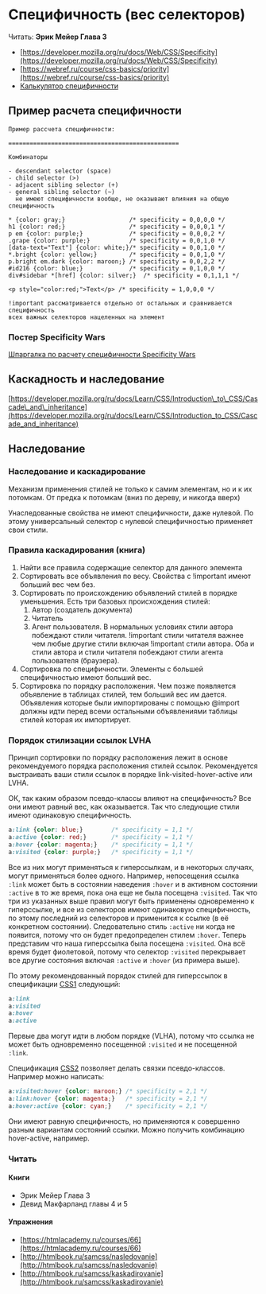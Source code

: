 # Специфичность (вес селекторов)

Читать: **Эрик Мейер Глава 3**

- [https://developer.mozilla.org/ru/docs/Web/CSS/Specificity](https://developer.mozilla.org/ru/docs/Web/CSS/Specificity)
- [https://webref.ru/course/css-basics/priority](https://webref.ru/course/css-basics/priority)
- [Калькулятор специфичности](https://specificity.keegan.st/)

## Пример расчета специфичности

```text
Пример рассчета специфичности:

================================================

Комбинаторы

- descendant selector (space)
- child selector (>)
- adjacent sibling selector (+)
- general sibling selector (~)
  не имеют специфичности вообще, не оказывают влияния на общую специфичность

* {color: gray;}                  /* specificity = 0,0,0,0 */
h1 {color: red;}                  /* specificity = 0,0,0,1 */
p em {color: purple;}             /* specificity = 0,0,0,2 */
.grape {color: purple;}           /* specificity = 0,0,1,0 */
[data-text="Text"] {color: white;}/* specificity = 0,0,1,0 */
*.bright {color: yellow;}         /* specificity = 0,0,1,0 */
p.bright em.dark {color: maroon;} /* specificity = 0,0,2,2 */
#id216 {color: blue;}             /* specificity = 0,1,0,0 */
div#sidebar *[href] {color: silver;}  /* specificity = 0,1,1,1 */

<p style="color:red;">Text</p> /* specificity = 1,0,0,0 */

!important рассматривается отдельно от остальных и сравнивается специфичность
всех важных селекторов нацеленных на элемент
```

### Постер Specificity Wars

[Шпаргалка по расчету специфичности Specificity Wars](https://stuffandnonsense.co.uk/archives/css_specificity_wars.html)

## Каскадность и наследование

[https://developer.mozilla.org/ru/docs/Learn/CSS/Introduction\_to\_CSS/Cascade\_and\_inheritance](https://developer.mozilla.org/ru/docs/Learn/CSS/Introduction_to_CSS/Cascade_and_inheritance)

## Наследование

### Наследование и каскадирование

Механизм применения стилей не только к самим элементам, но и к их потомкам. От предка к потомкам (вниз по дереву, и никогда вверх)

Унаследованные свойства не имеют специфичности, даже нулевой. По этому универсальный селектор с нулевой специфичностью применяет свои стили.

### Правила каскадирования (книга)

1. Найти все правила содержащие селектор для данного элемента
2. Сортировать все объявления по весу. Свойства с !important имеют больший вес чем без.
3. Сортировать по происхождению объявлений стилей в порядке уменьшения. Есть три базовых происхождения стилей:
    1. Автор (создатель документа)
    2. Читатель
    3. Агент пользователя. В нормальных условиях стили автора побеждают стили читателя. !important стили читателя важнее чем любые другие стили включая !important стили автора. Оба и стили автора и стили читателя побеждают стили агента пользователя (браузера).
4. Сортировка по специфичности. Элементы с большей специфичностью имеют больший вес.
5. Сортировка по порядку расположения. Чем позже появляется объявление в таблицах стилей, тем больший вес им дается. Объявления которые были импортированы с помощью @import должны идти перед всеми остальными объявлениями таблицы стилей которая их импортирует.

### Порядок стилизации ссылок LVHA

Принцип сортировки по порядку расположения лежит в основе рекомендуемого порядка расположения стилей ссылок. Рекомендуется выстраивать ваши стили ссылок в порядке link-visited-hover-active или LVHA.

ОК, так каким образом псевдо-классы влияют на специфичность? Все они имеют равный вес, как оказывается. Так что следующие стили имеют одинаковую специфичность.

```css
a:link {color: blue;}        /* specificity = 1,1 */
a:active {color: red;}       /* specificity = 1,1 */
a:hover {color: magenta;}    /* specificity = 1,1 */
a:visited {color: purple;}   /* specificity = 1,1 */
```

Все из них могут применяться к гиперссылкам, и в некоторых случаях, могут применяться более одного. Например, непосещения ссылка `:link` может быть в состоянии наведения `:hover` и в активном состоянии `:active` в то же время, пока она еще не была посещена `:visited`. Так что три из указанных выше правил могут быть применены одновременно к гиперссылке, и все из селекторов имеют одинаковую специфичность, по этому последний из селекторов и применится к ссылке (в её конкретном состоянии). Следовательно стиль `:active` ни когда не появится, потому что он будет предопределен стилем `:hover`. Теперь представим что наша гиперссылка была посещена `:visited`. Она всё время будет фиолетовой, потому что селектор `:visited` перекрывает все другие состояния включая `:active` и `:hover` (из примера выше).

По этому рекомендованный порядок стилей для гиперссылок в спецификации [CSS1](https://www.w3.org/TR/CSS1/#anchor-pseudo-classes) следующий:

```css
a:link
a:visited
a:hover
a:active
```

Первые два могут идти в любом порядке (VLHA), потому что ссылка не может быть одновременно посещенной `:visited` и не посещенной `:link`.

Cпецификация [CSS2](https://www.w3.org/TR/2011/REC-CSS2-20110607/selector.html#dynamic-pseudo-classes) позволяет делать связки псевдо-классов. Например можно написать:

```css
a:visited:hover {color: maroon;} /* specificity = 2,1 */
a:link:hover {color: magenta;}   /* specificity = 2,1 */
a:hover:active {color: cyan;}    /* specificity = 2,1 */
```

Они имеют равную специфичность, но применяются к совершенно разным вариантам состояний ссылки. Можно получить комбинацию hover-active, например.

### Читать

#### Книги

- Эрик Мейер Глава 3
- Девид Макфарланд главы 4 и 5

#### Упражнения

- [https://htmlacademy.ru/courses/66](https://htmlacademy.ru/courses/66)
- [http://htmlbook.ru/samcss/nasledovanie](http://htmlbook.ru/samcss/nasledovanie)
- [http://htmlbook.ru/samcss/kaskadirovanie](http://htmlbook.ru/samcss/kaskadirovanie)
